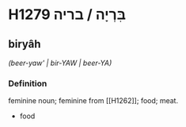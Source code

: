# H1279 בִּרְיָה / בריה

## biryâh

_(beer-yaw' | bir-YAW | beer-YA)_

### Definition

feminine noun; feminine from [[H1262]]; food; meat.

- food
